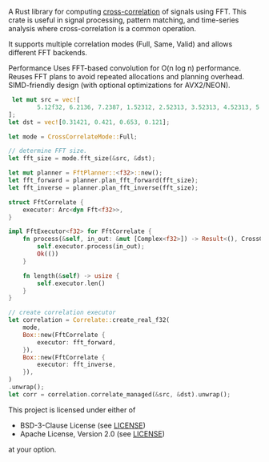 A Rust library for computing [cross-correlation](https://en.wikipedia.org/wiki/Cross-correlation) of signals using FFT.
This crate is useful in signal processing, pattern matching, and time-series analysis where cross-correlation is a common operation.

It supports multiple correlation modes (Full, Same, Valid) and allows different FFT backends.

Performance
Uses FFT-based convolution for O(n log n) performance.
Reuses FFT plans to avoid repeated allocations and planning overhead.
SIMD-friendly design (with optional optimizations for AVX2/NEON).

```rust
 let mut src = vec![
        5.12f32, 6.2136, 7.2387, 1.52312, 2.52313, 3.52313, 4.52313, 5.23871,
];
let dst = vec![0.31421, 0.421, 0.653, 0.121];

let mode = CrossCorrelateMode::Full;

// determine FFT size.
let fft_size = mode.fft_size(&src, &dst);

let mut planner = FftPlanner::<f32>::new();
let fft_forward = planner.plan_fft_forward(fft_size);
let fft_inverse = planner.plan_fft_inverse(fft_size);

struct FftCorrelate {
    executor: Arc<dyn Fft<f32>>,
}

impl FftExecutor<f32> for FftCorrelate {
    fn process(&self, in_out: &mut [Complex<f32>]) -> Result<(), CrossCorrelateError> {
        self.executor.process(in_out);
        Ok(())
    }

    fn length(&self) -> usize {
        self.executor.len()
    }
}

// create correlation executor
let correlation = Correlate::create_real_f32(
    mode,
    Box::new(FftCorrelate {
        executor: fft_forward,
    }),
    Box::new(FftCorrelate {
        executor: fft_inverse,
    }),
)
.unwrap();
let corr = correlation.correlate_managed(&src, &dst).unwrap();
```

This project is licensed under either of

- BSD-3-Clause License (see [LICENSE](LICENSE.md))
- Apache License, Version 2.0 (see [LICENSE](LICENSE-APACHE.md))

at your option.
